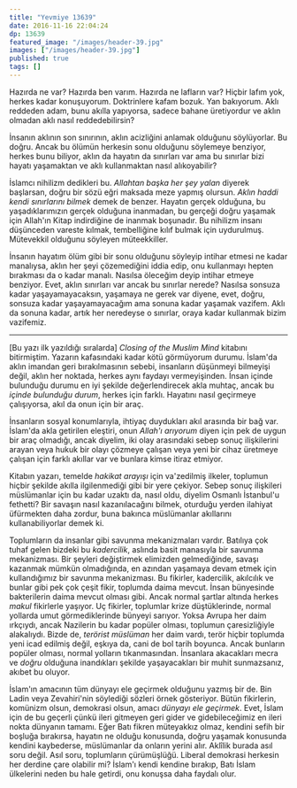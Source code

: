 ```yaml
---
title: "Yevmiye 13639"
date: 2016-11-16 22:04:24
dp: 13639
featured_image: "/images/header-39.jpg"
images: ["/images/header-39.jpg"]
published: true
tags: []
---
```




Hazırda ne var? Hazırda ben varım. Hazırda ne lafların var? Hiçbir lafım yok,
herkes kadar konuşuyorum.  Doktrinlere kafam bozuk. Yan bakıyorum. Aklı reddeden
adam, bunu akılla yapıyorsa, sadece bahane üretiyordur ve aklın olmadan aklı
nasıl reddedebilirsin?

İnsanın aklının son sınırının, aklın acizliğini anlamak olduğunu söylüyorlar. Bu
doğru. Ancak bu ölümün herkesin sonu olduğunu söylemeye benziyor, herkes bunu
biliyor, aklın da hayatın da sınırları var ama bu sınırlar bizi hayatı
yaşamaktan ve aklı kullanmaktan nasıl alıkoyabilir?

İslamcı nihilizm dedikleri bu. *Allahtan başka her şey yalan* diyerek başlarsan,
doğru bir sözü eğri maksada meze yapmış olursun. *Aklın haddi kendi sınırlarını
bilmek* demek de benzer. Hayatın gerçek olduğuna, bu yaşadıklarımızın gerçek
olduğuna inanmadan, bu gerçeği doğru yaşamak için Allah'ın Kitap indirdiğine de
inanmak boşunadır. Bu nihilizm insanı düşünceden vareste kılmak, tembelliğine
kılıf bulmak için uydurulmuş. Mütevekkil olduğunu söyleyen müteekkiller.

İnsanın hayatım ölüm gibi bir sonu olduğunu söyleyip intihar etmesi ne kadar
manalıysa, aklın her şeyi çözemediğini iddia edip, onu kullanmayı hepten
bırakması da o kadar manalı. Nasılsa öleceğim deyip intihar etmeye benziyor.
Evet, aklın sınırları var ancak bu sınırlar nerede? Nasılsa sonsuza kadar
yaşayamayacaksın, yaşamaya ne gerek var diyene, evet, doğru, sonsuza kadar
yaşayamayacağım ama sonuna kadar yaşamak vazifem. Aklı da sonuna kadar, artık
her neredeyse o sınırlar, oraya kadar kullanmak bizim vazifemiz.

------

[Bu yazı ilk yazıldığı sıralarda] *Closing of the Muslim Mind* kitabını
bitirmiştim. Yazarın kafasındaki kadar kötü görmüyorum durumu. İslam'da aklın
imandan geri bırakılmasının sebebi, insanların düşünmeyi bilmeyişi değil, aklın
her noktada, herkes aynı faydayı vermeyişinden. İnsan içinde bulunduğu durumu en
iyi şekilde değerlendirecek akla muhtaç, ancak bu *içinde bulunduğu durum*,
herkes için farklı. Hayatını nasıl geçirmeye çalışıyorsa, akıl da onun için bir
araç.

İnsanların sosyal konumlarıyla, ihtiyaç duydukları akıl arasında bir bağ
var. İslam'da akla getirilen eleştiri, onun *Allah'ı arıyorum* diyen için pek de
uygun bir araç olmadığı, ancak diyelim, iki olay arasındaki sebep sonuç
ilişkilerini arayan veya hukuk bir olayı çözmeye çalışan veya yeni bir cihaz
üretmeye çalışan için farklı akıllar var ve bunlara kimse itiraz etmiyor.

Kitabın yazarı, temelde *hakikat arayışı* için va'zedilmiş ilkeler, toplumun
hiçbir şekilde akılla ilgilenmediği gibi bir yere çekiyor. Sebep sonuç
ilişkileri müslümanlar için bu kadar uzaktı da, nasıl oldu, diyelim Osmanlı
İstanbul'u fethetti? Bir savaşın nasıl kazanılacağını bilmek, oturduğu yerden
ilahiyat üfürmekten daha zordur, buna bakınca müslümanlar akıllarını
kullanabiliyorlar demek ki.

Toplumların da insanlar gibi savunma mekanizmaları vardır. Batılıya çok tuhaf
gelen bizdeki bu *kadercilik*, aslında basit manasıyla bir savunma
mekanizması. Bir şeyleri değiştirmek elimizden gelmediğinde, savaşı kazanmak
mümkün olmadığında, en azından yaşamaya devam etmek için kullandığımız bir
savunma mekanizması.  Bu fikirler, kadercilik, akılcılık ve bunlar gibi pek çok
çeşit fikir, toplumda daima mevcut. İnsan bünyesinde bakterilerin daima mevcut
olması gibi. Ancak normal şartlar altında herkes *makul* fikirlerle yaşıyor. Uç
fikirler, toplumlar krize düştüklerinde, normal yollarda umut görmediklerinde
bünyeyi sarıyor. Yoksa Avrupa her daim ırkçıydı, ancak Nazilerin bu kadar
popüler olması, toplumun çaresizliğiyle alakalıydı. Bizde de, *terörist
müslüman* her daim vardı, terör hiçbir toplumda yeni icad edilmiş değil, eşkıya
da, cani de bol tarih boyunca. Ancak bunların popüler olması, normal yolların
tıkanmasından. İnsanlara akacakları mecra ve *doğru* olduğuna inandıkları
şekilde yaşayacakları bir muhit sunmazsanız, akıbet bu oluyor.

İslam'ın amacının tüm dünyayı ele geçirmek olduğunu yazmış bir de. Bin Ladin
veya Zevahiri'nin söylediği sözleri örnek gösteriyor. Bütün fikirlerin, komünizm
olsun, demokrasi olsun, amacı *dünyayı ele geçirmek*. Evet, İslam için de bu
geçerli çünkü ileri gitmeyen geri gider ve gidebileceğimiz en ileri nokta
dünyanın tamamı. Eğer Batı fikren müteyakkız olmaz, kendini sefih bir boşluğa
bırakırsa, hayatın ne olduğu konusunda, doğru yaşamak konusunda kendini
kaybederse, müslümanlar da onların yerini alır.  Aklîlik burada asıl soru
değil. Asıl soru, toplumların çürümüşlüğü. Liberal demokrasi herkesin her
derdine çare olabilir mi? İslam'ı kendi kendine bırakıp, Batı İslam ülkelerini
neden bu hale getirdi, onu konuşsa daha faydalı olur.

